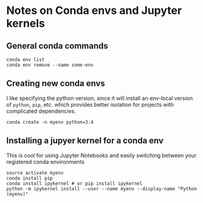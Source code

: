 # Notes on Conda envs and Jupyter kernels

## General conda commands
```
conda env list
conda env remove --name some-env
```

## Creating new conda envs
I like specifying the python version, since it will install an env-local version of 
`python`, `pip`, etc. which provides better isolation for projects with complicated 
dependencies.

```
conda create -n myenv python=3.4
```

## Installing a jupyer kernel for a conda env
This is cool for using Jupyter Notebooks and easily switching between your registered
conda environments
```
source activate myenv
conda install pip
conda install ipykernel # or pip install ipykernel
python -m ipykernel install --user --name myenv --display-name "Python (myenv)"
```
